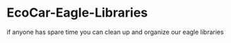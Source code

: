 # EcoCar-Eagle-Libraries
if anyone has spare time you can clean up and organize our eagle libraries
